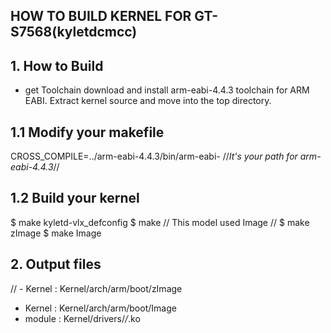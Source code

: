 ## HOW TO BUILD KERNEL FOR GT-S7568(kyletdcmcc)

## 1. How to Build
 - get Toolchain
 download and install arm-eabi-4.4.3 toolchain for ARM EABI.
 Extract kernel source and move into the top directory.
 
## 1.1 Modify your makefile
CROSS_COMPILE=../arm-eabi-4.4.3/bin/arm-eabi-      //*It's your path for arm-eabi-4.4.3*//
## 1.2 Build your kernel
 $ make kyletd-vlx_defconfig
 $ make
// This model used Image
// $ make zImage
 $ make Image
## 2. Output files
// - Kernel : Kernel/arch/arm/boot/zImage
 - Kernel : Kernel/arch/arm/boot/Image
 - module : Kernel/drivers/*/*.ko
